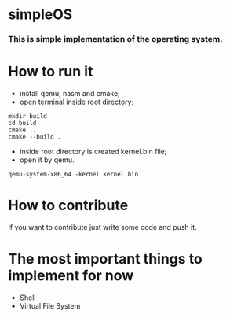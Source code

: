 # simpleOS
### This is simple implementation of the operating system.


# How to run it
* install qemu, nasm and cmake;
* open terminal inside root directory;
```shell
mkdir build
cd build
cmake ..
cmake --build .
```
* inside root directory is created kernel.bin file;
* open it by qemu.
```shell
qemu-system-x86_64 -kernel kernel.bin
```

# How to contribute
If you want to contribute just write some code and push it.

# The most important things to implement for now
- Shell
- Virtual File System



